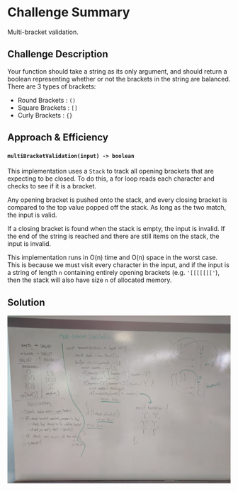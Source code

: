 # Challenge Summary
Multi-bracket validation.


## Challenge Description
Your function should take a string as its only argument, and should return a boolean representing whether or not the brackets in the string are balanced. There are 3 types of brackets:
- Round Brackets : `()`
- Square Brackets : `[]`
- Curly Brackets : `{}`


## Approach & Efficiency
#### `multiBracketValidation(input) -> boolean`
This implementation uses a `Stack` to track all opening brackets that are expecting to be closed. To do this, a for loop reads each character and checks to see if it is a bracket.

Any opening bracket is pushed onto the stack, and every closing bracket is compared to the top value popped off the stack. As long as the two match, the input is valid.

If a closing bracket is found when the stack is empty, the input is invalid. If the end of the string is reached and there are still items on the stack, the input is invalid.

This implementation runs in O(n) time and O(n) space in the worst case. This is because we must visit every character in the input, and if the input is a string of length `n` containing entirely opening brackets (e.g. `'[[[[[[['`), then the stack will also have size `n` of allocated memory.


## Solution
![](assets/multiBracketValidation.jpg)
